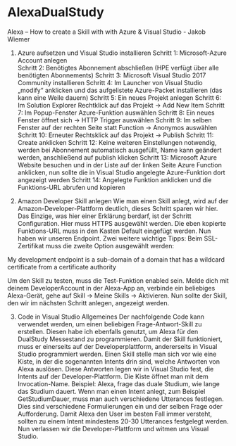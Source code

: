 # AlexaDualStudy

Alexa – How to create a Skill with with Azure & Visual Studio - Jakob Wiemer 
 
1. Azure aufsetzen und Visual Studio installieren 
Schritt 1: Microsoft-Azure Account anlegen  
Schritt 2: Benötigtes Abonnement abschließen (HPE verfügt über alle benötigten Abonnements) 
Schritt 3: Microsoft Visual Studio 2017 Community installieren 
Schritt 4: Im Launcher von Visual Studio „modify“ anklicken und das aufgelistete Azure-Packet installieren (das kann eine Weile dauern) 
Schritt 5: Ein neues Projekt anlegen 
Schritt 6: Im Solution Explorer Rechtklick auf das Projekt -> Add New Item 
Schritt 7: Im Popup-Fenster Azure-Funktion auswählen
Schritt 8: Ein neues Fenster öffnet sich -> HTTP Trigger auswählen 
Schritt 9: Im selben Fenster auf der rechten Seite statt Function -> Anonymos auswählen 
Schritt 10: Erneuter Rechtsklick auf das Projekt -> Publish 
Schritt 11: Create anklicken 
Schritt 12: Keine weiteren Einstellungen notwendig, werden bei Abonnement automatisch ausgefüllt, Name kann geändert werden, anschließend auf publish klicken 
Schritt 13: Microsoft Azure Website besuchen und in der Liste auf der linken Seite Azure Function anklicken, nun sollte die in Visual Studio angelegte Azure-Funktion dort angezeigt werden 
Schritt 14: Angelegte Funktion anklicken und die Funktions-URL abrufen und kopieren 
 
2. Amazon Developer Skill anlegen 
Wie man einen Skill anlegt, wird auf der Amazon-Developer-Plattform deutlich, dieses Schritt sparen wir hier. Das Einzige, was hier einer Erklärung berdarf, ist der Schritt Configuration. Hier muss HTTPS ausgewählt werden. Die eben kopierte Funktions-URL muss in den Kasten Default eingefügt werden. Nun haben wir unseren Endpoint. Zwei weitere wichtige Tipps: Beim SSL-Zertifikat muss die zweite Option ausgewählt werden: 

My development endpoint is a sub-domain of a domain that has a wildcard certificate from a certificate authority 

Um den Skill zu testen, muss die Test-Funktion enabled sein. Melde dich mit deinem DeveloperAccount in der Alexa-App an, verbinde ein beliebiges Alexa-Gerät, gehe auf Skill -> Meine Skills -> Aktivieren. Nun sollte der Skill, den wir im nächsten Schritt anlegen, angezeigt werden. 
 
3. Code in Visual Studio Allgemeines
Der nachfolgende Code kann verwendet werden, um einen beliebigen Frage-Antwort-Skill zu erstellen. Diesen habe ich ebenfalls genutzt, um Alexa für den DualStudy Messestand zu programmieren. Damit der Skill funktioniert, muss er einerseits auf der Developerplattform, andererseits in Visual Studio programmiert werden. Einen Skill stelle man sich vor wie eine Kiste, in der die sogenannten Intents drin sind, welche Antworten von Alexa auslösen. Diese Antworten legen wir in Visual Studio fest, die Intents auf der Developer-Plattform. Die Kiste öffnet man mit dem Invocation-Name. Beispiel: Alexa, frage das duale Studium, wie lange das Studium dauert. Wenn man einen Intent anlegt, zum Beispiel GetStudiumDauer, muss man auch verschiedene Utterances festlegen. Dies sind verschiedene Formulierungen ein und der selben Frage oder Aufforderung. Damit Alexa den User im besten Fall immer versteht, sollten zu einem Intent mindestens 20-30 Utterances festgelegt werden. Nun verlassen wir die Developer-Plattform und witmen uns Visual Studio. 
